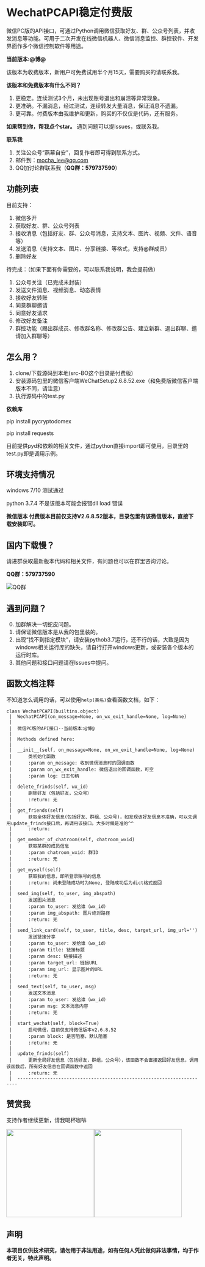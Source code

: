 # WechatPCAPI稳定付费版
微信PC版的API接口，可通过Python调用微信获取好友、群、公众号列表，并收发消息等功能。可用于二次开发在线微信机器人、微信消息监控、群控软件、开发界面作多个微信控制软件等用途。

**当前版本:@博@**  

该版本为收费版本，新用户可免费试用半个月15天，需要购买的请联系我。

**该版本和免费版本有什么不同？**

1. 更稳定。连续测试3个月，未出现账号退出和崩溃等异常现象。
2. 更准确。不漏消息，经过测试，连续转发大量消息，保证消息不遗漏。
3. 更可靠。付费版本由我维护和更新，购买的不仅仅是代码，还有服务。

**如果帮到你，帮我点个star。**
遇到问题可以提Issues，或联系我。

**联系我**
1. 关注公众号“燕幕自安”，回复作者即可得到联系方式。
2. 邮件到：mocha_lee@qq.com
3. QQ加讨论群联系我（**QQ群：579737590**）


## 功能列表

目前支持：

1. 微信多开
2. 获取好友、群、公众号列表
3. 接收消息（包括好友、群、公众号消息，支持文本、图片、视频、文件、语音等）
4. 发送消息（支持文本、图片、分享链接、等格式，支持@群成员）
5. 删除好友

待完成：（如果下面有你需要的，可以联系我说明，我会提前做）

1. 公众号关注（已完成未封装）
2. 发送文件消息、视频消息、动态表情
3. 接收好友转账
4. 同意群聊邀请
5. 同意好友请求
6. 修改好友备注
7. 群控功能（踢出群成员、修改群名称、修改群公告、建立新群、退出群聊、邀请加入群聊等）


## 怎么用？

1. clone/下载源码到本地(src-BO这个目录是付费版)
2. 安装源码包里的微信客户端WeChatSetup2.6.8.52.exe（和免费版微信客户端版本不同，请注意）
3. 执行源码中的test.py

**依赖库**
  
  pip install pycryptodomex
  
  pip install requests
  
  
目前提供pyd和依赖的相关文件，通过python直接import即可使用，目录里的test.py即是调用示例。

## 环境支持情况

windows 7/10 测试通过

python 3.7.4 不是该版本可能会报错dll load 错误

**微信版本 付费版本目前仅支持V2.6.8.52版本，目录包里有该微信版本，直接下载安装即可。**

## 国内下载慢？

请进群获取最新版本代码和相关文件，有问题也可以在群里咨询讨论。

**QQ群：579737590**

![QQ群](https://github.com/Mocha-L/wechat_wegoing/blob/master/image/qq.png)

## 遇到问题？

0. 加群解决一切蛇皮问题。
1. 请保证微信版本是从我的包里装的。
2. 出现“找不到指定模块”，请安装pythob3.7运行，还不行的话，大致是因为windows相关运行库的缺失，请自行打开windows更新，或安装各个版本的运行时库。
3. 其他问题和接口问题请在Issues中提问。

## 函数文档注释

不知道怎么调用的话，可以使用``help(类名)``查看函数文档，如下：

    class WechatPCAPI(builtins.object)
     |  WechatPCAPI(on_message=None, on_wx_exit_handle=None, log=None)
     |  
     |  微信PC版的API接口--当前版本:@博@
     |  
     |  Methods defined here:
     |  
     |  __init__(self, on_message=None, on_wx_exit_handle=None, log=None)
     |      类初始化函数
     |      :param on_message: 收到微信消息时的回调函数
     |      :param on_wx_exit_handle: 微信退出的回调函数，可空
     |      :param log: 日志句柄
     |  
     |  delete_frinds(self, wx_id)
     |      删除好友（包括好友，公众号）
     |      :return: 无
     |  
     |  get_friends(self)
     |      获取全体好友信息(包括好友、群组、公众号)，如发现该好友信息不准确，可以先调用update_frinds接口后，再调用该接口。大多时候是准的^^
     |      :return:
     |  
     |  get_member_of_chatroom(self, chatroom_wxid)
     |      获取某群的成员信息
     |      :param chatroom_wxid: 群ID
     |      :return: 无
     |  
     |  get_myself(self)
     |      获取我的信息，即所登录账号的信息
     |      :return: 尚未登陆成功时为None, 登陆成功后为dict格式返回
     |  
     |  send_img(self, to_user, img_abspath)
     |      发送图片消息
     |      :param to_user: 发给谁（wx_id）
     |      :param img_abspath: 图片绝对路径
     |      :return: 无
     |  
     |  send_link_card(self, to_user, title, desc, target_url, img_url='')
     |      发送链接分享
     |      :param to_user: 发给谁（wx_id）
     |      :param title: 链接标题
     |      :param desc: 链接描述
     |      :param target_url: 链接URL
     |      :param img_url: 显示图片的URL
     |      :return: 无
     |  
     |  send_text(self, to_user, msg)
     |      发送文本消息
     |      :param to_user: 发给谁（wx_id）
     |      :param msg: 文本消息内容
     |      :return: 无
     |  
     |  start_wechat(self, block=True)
     |      启动微信，目前仅支持微信版本v2.6.8.52
     |      :param block: 是否阻塞，默认阻塞
     |      :return: 无
     |  
     |  update_frinds(self)
     |      更新全局好友信息（包括好友，群组，公众号），该函数不会直接返回好友信息，调用该函数后，所有好友信息在回调函数中返回
     |      :return: 无
     |  ----------------------------------------------------------------------


## 赞赏我

支持作者继续更新，请我喝杯咖啡

<img src="https://github.com/Mocha-L/findtheone/blob/master/pic/ali.png" width="230px" /><img src="https://github.com/Mocha-L/findtheone/blob/master/pic/wechat.png" width="230px" />

## 声明

**本项目仅供技术研究，请勿用于非法用途，如有任何人凭此做何非法事情，均于作者无关，特此声明。**
